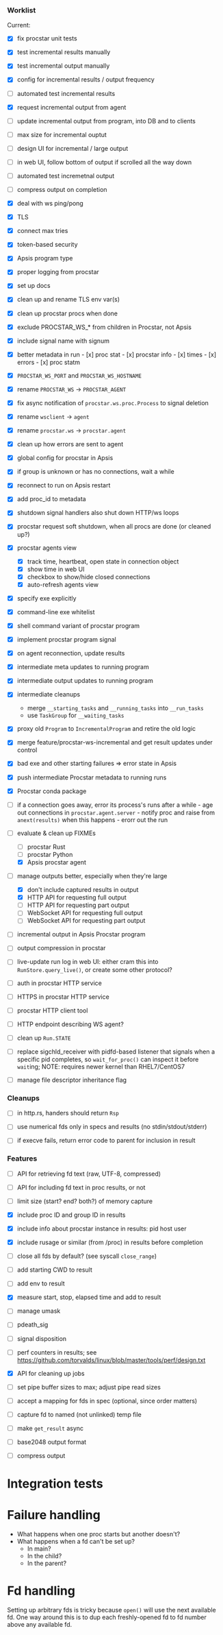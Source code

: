 ### Worklist

Current:
- [x] fix procstar unit tests
- [x] test incremental results manually
- [x] test incremental output manually
- [x] config for incremental results / output frequency
- [ ] automated test incremental results
- [x] request incremental output from agent
- [ ] update incremental output from program, into DB and to clients
- [ ] max size for incremental ouptut
- [ ] design UI for incremental / large output
- [ ] in web UI, follow bottom of output if scrolled all the way down
- [ ] automated test incremetnal output
- [ ] compress output on completion


- [x] deal with ws ping/pong
- [x] TLS
- [x] connect max tries
- [x] token-based security
- [x] Apsis program type
- [x] proper logging from procstar
- [x] set up docs
- [x] clean up and rename TLS env var(s)
- [x] clean up procstar procs when done
- [x] exclude PROCSTAR_WS_* from children in Procstar, not Apsis
- [x] include signal name with signum
- [x] better metadata in run
      - [x] proc stat
      - [x] procstar info
      - [x] times
      - [x] errors
      - [x] proc statm
- [x] `PROCSTAR_WS_PORT` and `PROCSTAR_WS_HOSTNAME`
- [x] rename `PROCSTAR_WS` → `PROCSTAR_AGENT`
- [x] fix async notification of `procstar.ws.proc.Process` to signal deletion
- [x] rename `wsclient` → `agent`
- [x] rename `procstar.ws` → `procstar.agent`
- [x] clean up how errors are sent to agent
- [x] global config for procstar in Apsis
- [x] if group is unknown or has no connections, wait a while
- [x] reconnect to run on Apsis restart
- [x] add proc_id to metadata
- [x] shutdown signal handlers also shut down HTTP/ws loops
- [x] procstar request soft shutdown, when all procs are done (or cleaned up?)
- [x] procstar agents view
  - [x] track time, heartbeat, open state in connection object
  - [x] show time in web UI
  - [x] checkbox to show/hide closed connections
  - [x] auto-refresh agents view
- [x] specify exe explicitly
- [x] command-line exe whitelist
- [x] shell command variant of procstar program
- [x] implement procstar program signal
- [x] on agent reconnection, update results
- [x] intermediate meta updates to running program
- [x] intermediate output updates to running program
- [x] intermediate cleanups
    - merge `__starting_tasks` and `__running_tasks` into `__run_tasks`
    - use `TaskGroup` for `__waiting_tasks`
- [x] proxy old `Program` to `IncrementalProgram` and retire the old logic
- [x] merge feature/procstar-ws-incremental and get result updates under control
- [x] bad exe and other starting failures => error state in Apsis
- [x] push intermediate Procstar metadata to running runs
- [x] Procstar conda package
- [ ] if a connection goes away, error its process's runs after a while
      - age out connections in `procstar.agent.server`
      - notify proc and raise from `anext(results)` when this happens
      - erorr out the run
- [ ] evaluate & clean up FIXMEs
    - [ ] procstar Rust
    - [ ] procstar Python
    - [x] Apsis procstar agent
- [ ] manage outputs better, especially when they're large
    - [x] don't include captured results in output
    - [x] HTTP API for requesting full output
    - [ ] HTTP API for requesting part output
    - [ ] WebSocket API for requesting full output
    - [ ] WebSocket API for requesting part output
- [ ] incremental output in Apsis Procstar program
- [ ] output compression in procstar
- [ ] live-update run log in web UI: either cram this into `RunStore.query_live()`, or create some other protocol?
- [ ] auth in procstar HTTP service
- [ ] HTTPS in procstar HTTP service
- [ ] procstar HTTP client tool
- [ ] HTTP endpoint describing WS agent?
- [ ] clean up `Run.STATE`
- [ ] replace sigchld_receiver with pidfd-based listener that signals when a
      specific pid completes, so `wait_for_proc()` can inspect it before
      `wait`ing; NOTE: requires newer kernel than RHEL7/CentOS7
- [ ] manage file descriptor inheritance flag


### Cleanups

- [ ] in http.rs, handers should return `Rsp`
- [ ] use numerical fds only in specs and results (no stdin/stdout/stderr)
- [ ] if execve fails, return error code to parent for inclusion in result


### Features

- [ ] API for retrieving fd text (raw, UTF-8, compressed)
- [ ] API for including fd text in proc results, or not
- [ ] limit size (start? end? both?) of memory capture
- [x] include proc ID and group ID in results
- [x] include info about procstar instance in results: pid host user
- [x] include rusage or similar (from /proc) in results before completion
- [ ] close all fds by default?  (see syscall `close_range`)
- [ ] add starting CWD to result
- [ ] add env to result
- [x] measure start, stop, elapsed time and add to result
- [ ] manage umask
- [ ] pdeath_sig
- [ ] signal disposition
- [ ] perf counters in results; see https://github.com/torvalds/linux/blob/master/tools/perf/design.txt
- [x] API for cleaning up jobs
- [ ] set pipe buffer sizes to max; adjust pipe read sizes
- [ ] accept a mapping for fds in spec (optional, since order matters)
- [ ] capture fd to named (not unlinked) temp file
- [ ] make `get_result` async
- [ ] base2048 output format
- [ ] compress output


# Integration tests


# Failure handling

- What happens when one proc starts but another doesn't?
- What happens when a fd can't be set up?
  - In main?
  - In the child?
  - In the parent?


# Fd handling

Setting up arbitrary fds is tricky because `open()` will use the next available
fd.  One way around this is to dup each freshly-opened fd to fd number above any
available fd.


